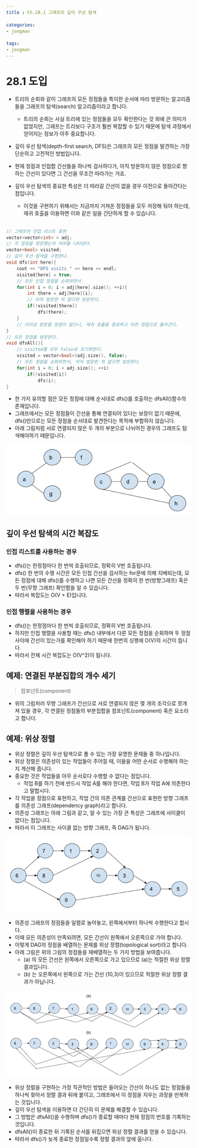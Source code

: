 ```yaml
---
title : Ch.28.1 그래프의 깊이 우선 탐색

categories:
- jongman

tags:
- jongman
---
```


# 28.1 도입

- 트리의 순회와 같이 그래프의 모든 정점들을 특이한 순서에 따라 방문하는 알고리즘들을 그래프의
  탐색(search) 알고리즘이라고 합니다.
  - 트리의 순회는 사실 트리에 있는 정점들을 모두 확인한다는 것 외에 큰 의미가 없었지만, 그래프는
    트리보다 구조가 훨씬 복잡할 수 있기 때문에 탐색 과정에서 얻어지는 정보가 아주 중요합니다.

- 깊이 우선 탐색(depth-first search, DFS)은 그래프의 모든 정점을 발견하는 가장 단순하고 고전적인
  방법입니다.
- 현재 정점과 인접합 간선들을 하나씩 검사하다가, 아직 방문하지 않은 정점으로 향하는 간선이 있다면 그
  간선을 무조건 따라가는 거죠.

- 깊이 우선 탐색의 중요한 특성은 더 따라갈 간선이 없을 경우 이전으로 돌아간다는 점입니다.
  - 이것을 구현하기 위해서는 지금까지 거쳐온 정점들을 모두 저장해 둬야 하는데, 재귀 호출을 이용하면
    이와 같은 일을 간단하게 할 수 있습니다.


```cpp

// 그래프의 인접 리스트 표현
vector<vector<int> > adj;
// 각 정점을 방문했는지 여부를 나타낸다.
vector<bool> visited;
// 깊이 우선 탐색을 구현한다.
void dfs(int here){
    cout << "DFS visits " << here << endl;
    visited[here] = true;
    // 모든 인접 정점을 순회하면서
    for(int i = 0; i < adj[here].size(); ++i){
        int there = adj[here][i];
        // 아직 방문한 적 없다면 방문한다.
        if(!visited[there])
            dfs(there);
    }
    // 더이상 방문할 정점이 없으니, 재귀 호출을 종료하고 이전 정점으로 돌아간다.
}
// 모든 정점을 방문한다.
void dfsAll(){
    // visited를 모두 false로 초기화한다.
    visited = vector<bool>(adj.size(), false);
    // 모든 정점을 순회하면서, 아직 방문한 적 없으면 방문한다.
    for(int i = 0; i < adj.size(); ++i)
        if(!visited[i])
            dfs(i);
}
```
- 한 가지 유의할 점은 모든 정점에 대해 순서대로 dfs()를 호출하는 dfsAll()함수의 존재입니다.
- 그래프에서는 모든 정점들이 간선을 통해 연결되어 있다는 보장이 없기 때문에, dfs()만으로는 모든
  정점을 순서대로 발견한다는 목적에 부합하지 않습니다.
- 아래 그림처럼 서로 연결되지 않은 두 개의 부분으로 나뉘어진 경우의 그래프도 탐색해야하기
  때문입니다.

![img1](/img/2020-01-01-Jongman-ch28-1-1.png)

## 깊이 우선 탐색의 시간 복잡도

### 인접 리스트를 사용하는 경우

- dfs()는 한정점마다 한 번씩 호출되므로, 정확히 V번 호출됩니다.
- dfs() 한 번의 수행 시간은 모든 인접 간선을 검사하는 for문에 의해 지배되는데, 모든 정점에 대해
  dfs()를 수행하고 나면 모든 간선을 정확히 한 번(방향그래프) 혹은 두 번(무향 그래프) 확인함을 알 수
  있습니다.
- 따라서 복잡도는 O(V + E)입니다.

### 인접 행렬을 사용하는 경우

- dfs()는 한정점마다 한 번씩 호출되므로, 정확히 V번 호출됩니다.
- 하지만 인접 행렬을 사용할 때는 dfs() 내부에서 다른 모든 정점을 순회하며 두 정점 사이에 간선이
  있는가를 확인해야 하기 때문에 한번의 싱행에 O(V)의 시간이 듭니다.
- 따라서 전체 시간 복잡도는 O(V^2)이 됩니다.

## 예제: 연결된 부분집합의 개수 세기

> 컴포넌트(component)
- 위의 그림처러 무향 그래프가 간선으로 서로 연결되지 않은 몇 개의 조각으로 쪼개져 있을 경우, 각
  연결된 정점들의 부분집합을 컴포넌트(component) 혹은 요소라고 합니다.

## 예제: 위상 정렬

- 위상 정렬은 깊이 우선 탐색으로 풀 수 있는 가장 유명한 문제들 중 하나입니다.
- 위상 정렬은 의존성이 있는 작업들이 주어질 때, 이들을 어떤 순서로 수행해야 하는지 계산해 줍니다.
- 중요한 것은 작업들을 아무 순서로다 수행할 수 없다는 점입니다.
  - 작업 B를 하기 전에 반드시 작업 A를 해야 한다면, 작업 B가 작업 A에 의존한다고 말합시다.
- 각 작업을 정점으로 표현하고, 작업 간의 의존 관계를 간선으로 표현한 방향 그래프를 의존성
  그래프(dependency graph)라고 합니다.
- 의존성 그래프는 아래 그림과 같고, 알 수 있는 가장 큰 특성은 그래프에 사이클이 없다는 점입니다.
- 따라서 이 그래프는 사이클 없는 방향 그래프, 즉 DAG가 됩니다.

![img2](/img/2020-01-01-Jongman-ch28-1-2.png)

- 의존성 그래프의 정점들을 일렬로 늘어놓고, 왼쪽에서부터 하나씩 수행한다고 합시다.
- 이때 모든 의존성이 만족되려면, 모든 간선이 왼쪽에서 오른쪽으로 가야 합니다.
- 이렇게 DAG의 정점을 배열하는 문제를 위상 정렬(topological sort)라고 합니다.
- 아래 그림은 위의 그림의 정점들을 재배열하는 두 가지 방법을 보여줍니다.
  - (a) 의 모든 간선은 왼쪽에서 오른쪽으로 가고 있으므로 (a)는 적절한 위상 정렬 결과입니다.
  - (b) 는 오른쪽에서 왼쪽으로 가는 간선 (10,3)이 있으므로 적절한 위상 정렬 결과가 아닙니다.

![img3](/img/2020-01-01-Jongman-ch28-1-3.png)

- 위상 정렬을 구현하는 가장 직관적인 방법은 들어오는 간선이 하나도 없는 정점들을 하나씩 찾아서 정렬
  결과 뒤에 붙이고, 그래프에서 이 정점을 지우는 과정을 반복하는 것입니다.
- 깊이 우선 탐색을 이용하면 더 간단히 이 문제를 해결할 수 있습니다.
- 그 방법은 dfsAll()을 수행하며 dfs()가 종료할 때마다 현재 정점의 번호를 기록하는 것입니다.
- dfsAll()이 종료한 뒤 기록된 순서를 뒤집으면 위상 정렬 결과를 얻을 수 있습니다.
- 따라서 dfs()가 늦게 종료한 정점일수록 정렬 결과의 앞에 옵니다.
